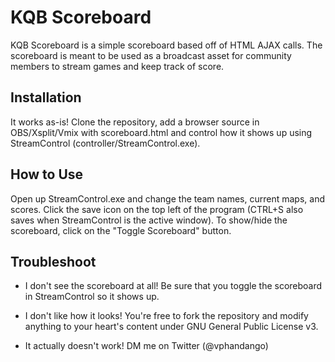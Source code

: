 # KQB Scoreboard
KQB Scoreboard is a simple scoreboard based off of HTML AJAX calls. The scoreboard is meant to be used as a broadcast asset for community members to stream games and keep track of score.

## Installation
It works as-is! Clone the repository, add a browser source in OBS/Xsplit/Vmix with scoreboard.html and control how it shows up using StreamControl (controller/StreamControl.exe).

## How to Use
Open up StreamControl.exe and change the team names, current maps, and scores. Click the save icon on the top left of the program (CTRL+S also saves when StreamControl is the active window). To show/hide the scoreboard, click on the "Toggle Scoreboard" button.

## Troubleshoot
* I don't see the scoreboard at all!
Be sure that you toggle the scoreboard in StreamControl so it shows up.

* I don't like how it looks!
You're free to fork the repository and modify anything to your heart's content under GNU General Public License v3.

* It actually doesn't work!
DM me on Twitter (@vphandango)

